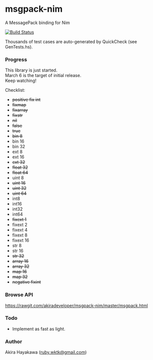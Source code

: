 # msgpack-nim

A MessagePack binding for Nim

[![Build Status](https://travis-ci.org/akiradeveloper/msgpack-nim.svg?branch=master)](https://travis-ci.org/akiradeveloper/msgpack-nim)

Thousands of test cases are auto-generated by QuickCheck (see GenTests.hs).

### Progress

This library is just started.  
March 6 is the target of initial release.  
Keep watching!

Checklist:

* ~~positive fix int~~  
* ~~fixmap~~  
* ~~fixarray~~  
* ~~fixstr~~  
* ~~nil~~  
* ~~false~~  
* ~~true~~  
* ~~bin 8~~  
* bin 16  
* bin 32  
* ext 8  
* ext 16  
* ~~ext 32~~  
* ~~float 32~~  
* ~~float 64~~  
* uint 8  
* ~~uint 16~~  
* ~~uint 32~~  
* ~~uint 64~~  
* int8  
* int16  
* int32  
* int64  
* ~~fixext 1~~  
* fixext 2  
* fixext 4  
* fixext 8  
* fixext 16  
* str 8  
* str 16  
* ~~str 32~~  
* ~~array 16~~  
* ~~array 32~~  
* ~~map 16~~  
* ~~map 32~~  
* ~~negative fixint~~  

### Browse API

https://rawgit.com/akiradeveloper/msgpack-nim/master/msgpack.html

### Todo

* Implement as fast as light.

### Author

Akira Hayakawa (ruby.wktk@gmail.com)
